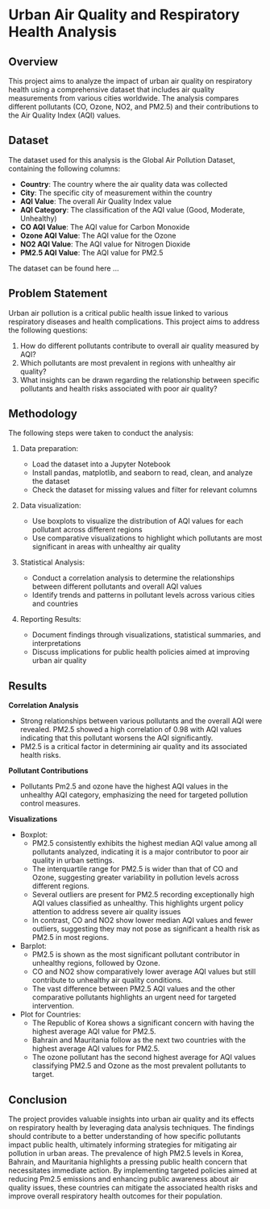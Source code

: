 # Urban Air Quality and Respiratory Health Analysis
## Overview 
This project aims to analyze the impact of urban air quality on respiratory health using a comprehensive dataset that includes air quality measurements from various cities worldwide. The analysis compares different pollutants (CO, Ozone, NO2, and PM2.5) and their contributions to the Air Quality Index (AQI) values.

## Dataset
The dataset used for this analysis is the Global Air Pollution Dataset, containing the following columns:
- **Country**: The country where the air quality data was collected
- **City**: The specific city of measurement within the country
- **AQI Value**: The overall Air Quality Index value
- **AQI Category**: The classification of the AQI value (Good, Moderate, Unhealthy)
- **CO AQI Value**: The AQI value for Carbon Monoxide
- **Ozone AQI Value**: The AQI value for the Ozone
- **NO2 AQI Value**: The AQI value for Nitrogen Dioxide
- **PM2.5 AQI Value**: The AQI value for PM2.5

The dataset can be found here ...

## Problem Statement
Urban air pollution is a critical public health issue linked to various respiratory diseases and health complications. This project aims to address the following questions:
1. How do different pollutants contribute to overall air quality measured by AQI?
2. Which pollutants are most prevalent in regions with unhealthy air quality?
3. What insights can be drawn regarding the relationship between specific pollutants and health risks associated with poor air quality?

## Methodology
The following steps were taken to conduct the analysis:
1. Data preparation:
   - Load the dataset into a Jupyter Notebook
   - Install pandas, matplotlib, and seaborn to read, clean, and analyze the dataset
   - Check the dataset for missing values and filter for relevant columns

2. Data visualization:
   - Use boxplots to visualize the distribution of AQI values for each pollutant across different regions
   - Use comparative visualizations to highlight which pollutants are most significant in areas with unhealthy air quality

3. Statistical Analysis:
   - Conduct a correlation analysis to determine the relationships between different pollutants and overall AQI values
   - Identify trends and patterns in pollutant levels across various cities and countries

4. Reporting Results:
   - Document findings through visualizations, statistical summaries, and interpretations
   - Discuss implications for public health policies aimed at improving urban air quality

## Results

**Correlation Analysis**
   - Strong relationships between various pollutants and the overall AQI were revealed. PM2.5 showed a high correlation of 0.98 with AQI values indicating that this pollutant worsens the AQI significantly.
   - PM2.5 is a critical factor in determining air quality and its associated health risks.

**Pollutant Contributions**
   - Pollutants Pm2.5 and ozone have the highest AQI values in the unhealthy AQI category, emphasizing the need for targeted pollution control measures.

**Visualizations**
   - Boxplot:
        - PM2.5 consistently exhibits the highest median AQI value among all pollutants analyzed, indicating it is a major contributor to poor air quality in urban settings.
        - The interquartile range for PM2.5 is wider than that of CO and Ozone, suggesting greater variability in pollution levels across different regions.
        - Several outliers are present for PM2.5 recording exceptionally high AQI values classified as unhealthy. This highlights urgent policy attention to address severe air quality issues
        - In contrast, CO and NO2 show lower median AQI values and fewer outliers, suggesting they may not pose as significant a health risk as PM2.5 in most regions.
   - Barplot:
        - PM2.5 is shown as the most significant pollutant contributor in unhealthy regions, followed by Ozone.
        - CO and NO2 show comparatively lower average AQI values but still contribute to unhealthy air quality conditions.
        - The vast difference between PM2.5 AQI values and the other comparative pollutants highlights an urgent need for targeted intervention.
   - Plot for Countries:
        - The Republic of Korea shows a significant concern with having the highest average AQI value for PM2.5.
        - Bahrain and Mauritania follow as the next two countries with the highest average AQI values for PM2.5.
        - The ozone pollutant has the second highest average for AQI values classifying PM2.5 and Ozone as the most prevalent pollutants to target.
     
## Conclusion
The project provides valuable insights into urban air quality and its effects on respiratory health by leveraging data analysis techniques. The findings should contribute to a better understanding of how specific pollutants impact public health, ultimately informing strategies for mitigating air pollution in urban areas. The prevalence of high PM2.5 levels in Korea, Bahrain, and Mauritania highlights a pressing public health concern that necessitates immediate action. By implementing targeted policies aimed at reducing Pm2.5 emissions and enhancing public awareness about air quality issues, these countries can mitigate the associated health risks and improve overall respiratory health outcomes for their population.
